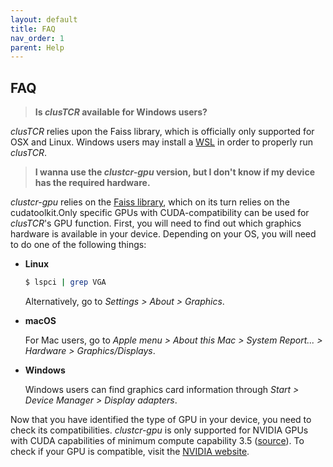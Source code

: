 ```yaml
---
layout: default
title: FAQ
nav_order: 1
parent: Help
---
```


##  FAQ

> **Is *clusTCR* available for Windows users?**

*clusTCR* relies upon the Faiss library, which is officially only supported for OSX and Linux. Windows users may install a [WSL](https://ubuntu.com/wsl) in order to properly run *clusTCR*.



> **I wanna use the *clustcr-gpu* version, but I don't know if my device has the required hardware.**

*clustcr-gpu* relies on the [Faiss library](https://github.com/facebookresearch/faiss), which on its turn relies on the cudatoolkit.Only specific GPUs with CUDA-compatibility can be used for *clusTCR*'s GPU function. First, you will need to find out which graphics hardware is available in your device. Depending on your OS, you will need to do one of the following things:

- **Linux**

  ```bash
  $ lspci | grep VGA
  ```

  Alternatively, go to *Settings > About > Graphics*.

- **macOS**

  For Mac users, go to *Apple menu > About this Mac > System Report... > Hardware > Graphics/Displays*.

- **Windows**

  Windows users can find graphics card information through *Start > Device Manager > Display adapters*.

Now that you have identified the type of GPU in your device, you need to check its compatibilities. *clustcr-gpu* is only supported for NVIDIA GPUs with CUDA capabilities of minimum compute capability 3.5 ([source](https://github.com/facebookresearch/faiss/wiki/Faiss-on-the-GPU)). To check if your GPU is compatible, visit the [NVIDIA website](https://developer.nvidia.com/cuda-gpus).